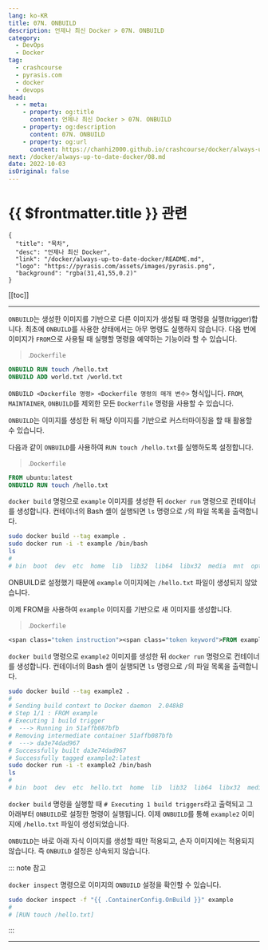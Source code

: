 ```yaml
---
lang: ko-KR
title: 07N. ONBUILD
description: 언제나 최신 Docker > 07N. ONBUILD
category: 
  - DevOps
  - Docker
tag: 
  - crashcourse
  - pyrasis.com
  - docker
  - devops
head:
  - - meta:
    - property: og:title
      content: 언제나 최신 Docker > 07N. ONBUILD
    - property: og:description
      content: 07N. ONBUILD
    - property: og:url
      content: https://chanhi2000.github.io/crashcourse/docker/always-up-to-date-docker/07N.html
next: /docker/always-up-to-date-docker/08.md
date: 2022-10-03
isOriginal: false
---
```


# {{ $frontmatter.title }} 관련

```component VPCard
{
  "title": "목차",
  "desc": "언제나 최신 Docker",
  "link": "/docker/always-up-to-date-docker/README.md",
  "logo": "https://pyrasis.com/assets/images/pyrasis.png",
  "background": "rgba(31,41,55,0.2)"
}
```

[[toc]]

---

<SiteInfo
  name="7장 - 14. ONBUILD"
  desc="언제나 최신 Docker"
  url="https://pyrasis.com/jHLsAlwaysUpToDateDocker/Unit07/14"
  logo="https://pyrasis.com/assets/images/pyrasis.png"
  preview="https://pyrasis.com/assets/images/profile1.png"/>

`ONBUILD`는 생성한 이미지를 기반으로 다른 이미지가 생성될 때 명령을 실행(trigger)합니다. 최초에 `ONBUILD`를 사용한 상태에서는 아무 명령도 실행하지 않습니다. 다음 번에 이미지가 `FROM`으로 사용될 때 실행할 명령을 예약하는 기능이라 할 수 있습니다.

> .<FontIcon icon="fa-brands fa-docker"/>`Dockerfile`

```dockerfile
ONBUILD RUN touch /hello.txt
ONBUILD ADD world.txt /world.txt
```

`ONBUILD <Dockerfile 명령> <Dockerfile 명령의 매개 변수>` 형식입니다. `FROM`, `MAINTAINER`, `ONBUILD`를 제외한 모든 <FontIcon icon="fa-brands fa-docker"/>`Dockerfile` 명령을 사용할 수 있습니다.

`ONBUILD`는 이미지를 생성한 뒤 해당 이미지를 기반으로 커스터마이징을 할 때 활용할 수 있습니다.

다음과 같이 `ONBUILD`를 사용하여 `RUN touch /hello.txt`를 실행하도록 설정합니다.

> .<FontIcon icon="fa-brands fa-docker"/>`Dockerfile`

```dockerfile
FROM ubuntu:latest
ONBUILD RUN touch /hello.txt
```

`docker build` 명령으로 `example` 이미지를 생성한 뒤 `docker run` 명령으로 컨테이너를 생성합니다. 컨테이너의 Bash 셸이 실행되면 `ls` 명령으로 `/`의 파일 목록을 출력합니다.

```sh
sudo docker build --tag example .
sudo docker run -i -t example /bin/bash
ls
# 
# bin  boot  dev  etc  home  lib  lib32  lib64  libx32  media  mnt  opt  proc  root  run  sbin  srv  sys  tmp  usr  var
```

ONBUILD로 설정했기 때문에 `example` 이미지에는 `/hello.txt` 파일이 생성되지 않았습니다.

이제 FROM을 사용하여 `example` 이미지를 기반으로 새 이미지를 생성합니다.

> .<FontIcon icon="fa-brands fa-docker"/>`Dockerfile`

```dockerfile
<span class="token instruction"><span class="token keyword">FROM example
```

`docker build` 명령으로 `example2` 이미지를 생성한 뒤 `docker run` 명령으로 컨테이너를 생성합니다. 컨테이너의 Bash 셸이 실행되면 `ls` 명령으로 `/`의 파일 목록을 출력합니다.

```sh
sudo docker build --tag example2 .
# 
# Sending build context to Docker daemon  2.048kB
# Step 1/1 : FROM example
# Executing 1 build trigger
#  ---> Running in 51affb087bfb
# Removing intermediate container 51affb087bfb
#  ---> da3e74dad967
# Successfully built da3e74dad967
# Successfully tagged example2:latest
sudo docker run -i -t example2 /bin/bash
ls
# 
# bin  boot  dev  etc  hello.txt  home  lib  lib32  lib64  libx32  media  mnt  opt  proc  root  run  sbin  srv  sys  tmp  usr  var
```

`docker build` 명령을 실행할 때 `# Executing 1 build triggers`라고 출력되고 그 아래부터 `ONBUILD`로 설정한 명령이 실행됩니다. 이제 `ONBUILD`를 통해 `example2` 이미지에 `/hello.txt` 파일이 생성되었습니다.

`ONBUILD`는 바로 아래 자식 이미지를 생성할 때만 적용되고, 손자 이미지에는 적용되지 않습니다. 즉 `ONBUILD` 설정은 상속되지 않습니다.

::: note 참고

`docker inspect` 명령으로 이미지의 `ONBUILD` 설정을 확인할 수 있습니다.

```sh
sudo docker inspect -f "{{ .ContainerConfig.OnBuild }}" example
# 
# [RUN touch /hello.txt]
```

:::

---
